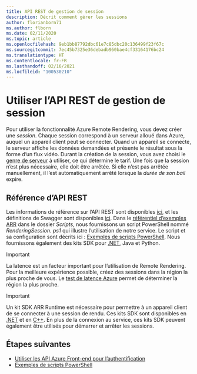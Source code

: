 ```yaml
---
title: API REST de gestion de session
description: Décrit comment gérer les sessions
author: florianborn71
ms.author: flborn
ms.date: 02/11/2020
ms.topic: article
ms.openlocfilehash: 9eb1bb87792dbc61e7c85dbc20c136499f23f67c
ms.sourcegitcommit: 7ec45b7325e36debadb960bae4cf33164176bc24
ms.translationtype: HT
ms.contentlocale: fr-FR
ms.lasthandoff: 02/16/2021
ms.locfileid: "100530210"
---
```

# <a name="use-the-session-management-rest-api"></a>Utiliser l’API REST de gestion de session

Pour utiliser la fonctionnalité Azure Remote Rendering, vous devez créer une *session*. Chaque session correspond à un serveur alloué dans Azure, auquel un appareil client peut se connecter. Quand un appareil se connecte, le serveur affiche les données demandées et présente le résultat sous la forme d’un flux vidéo. Durant la création de la session, vous avez choisi le [genre de serveur](../reference/vm-sizes.md) à utiliser, ce qui détermine le tarif. Une fois que la session n’est plus nécessaire, elle doit être arrêtée. Si elle n’est pas arrêtée manuellement, il l’est automatiquement arrêté lorsque la *durée de son bail* expire.

## <a name="rest-api-reference"></a>Référence d’API REST

Les informations de référence sur l’API REST sont disponibles [ici](https://docs.microsoft.com/rest/api/mixedreality/2021-01-01preview/remoterendering), et les définitions de Swagger sont disponibles [ici](https://github.com/Azure/azure-rest-api-specs/tree/master/specification/mixedreality/data-plane/Microsoft.MixedReality).
Dans le [référentiel d’exemples ARR](https://github.com/Azure/azure-remote-rendering) dans le dossier *Scripts*, nous fournissons un script PowerShell nommé *RenderingSession. ps1* qui illustre l’utilisation de notre service. Le script et sa configuration sont décrits ici : [Exemples de scripts PowerShell](../samples/powershell-example-scripts.md).
Nous fournissons également des kits SDK pour [.NET](https://github.com/Azure/azure-sdk-for-net/tree/master/sdk/mixedreality/Azure.MixedReality.RemoteRendering), Java et Python.

> [!IMPORTANT]
> La latence est un facteur important pour l’utilisation de Remote Rendering. Pour la meilleure expérience possible, créez des sessions dans la région la plus proche de vous. Le [test de latence Azure](https://www.azurespeed.com/Azure/Latency) permet de déterminer la région la plus proche.

> [!IMPORTANT]
> Un kit SDK ARR Runtime est nécessaire pour permettre à un appareil client de se connecter à une session de rendu. Ces kits SDK sont disponibles en [.NET](https://docs.microsoft.com/dotnet/api/microsoft.azure.remoterendering?view=remoterendering) et en [C++](https://docs.microsoft.com/cpp/api/remote-rendering/). En plus de la connexion au service, ces kits SDK peuvent également être utilisés pour démarrer et arrêter les sessions.

## <a name="next-steps"></a>Étapes suivantes

* [Utiliser les API Azure Front-end pour l’authentification](frontend-apis.md)
* [Exemples de scripts PowerShell](../samples/powershell-example-scripts.md)
